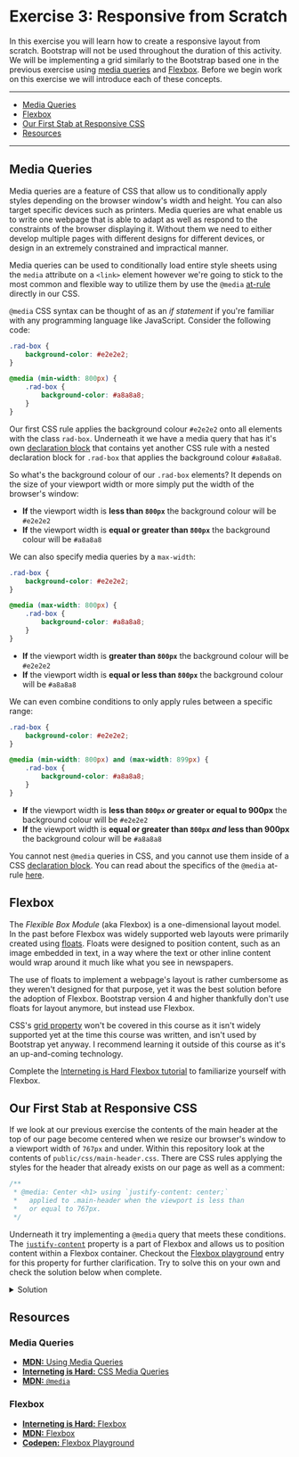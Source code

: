 # Exercise 3: Responsive from Scratch

In this exercise you will learn how to create a responsive layout from scratch. Bootstrap will not be used throughout the duration of this activity. We will be implementing a grid similarly to the Bootstrap based one in the previous exercise using [media queries](https://developer.mozilla.org/en-US/docs/Web/CSS/Media_Queries/Using_media_queries) and [Flexbox](https://developer.mozilla.org/en-US/docs/Web/CSS/CSS_Flexible_Box_Layout/Basic_Concepts_of_Flexbox). Before we begin work on this exercise we will introduce each of these concepts.

***
- [Media Queries](#media-queries)
- [Flexbox](#flexbox)
- [Our First Stab at Responsive CSS](#our-first-stab-at-responsive-css)
- [Resources](#resources)
***




## Media Queries

Media queries are a feature of CSS that allow us to conditionally apply styles depending on the browser window's width and height. You can also target specific devices such as printers. Media queries are what enable us to write one webpage that is able to adapt as well as respond to the constraints of the browser displaying it. Without them we need to either develop multiple pages with different designs for different devices, or design in an extremely constrained and impractical manner.

Media queries can be used to conditionally load entire style sheets using the `media` attribute on a `<link>` element however we're going to stick to the most common and flexible way to utilize them by use the `@media` [at-rule](https://developer.mozilla.org/en-US/docs/Web/CSS/At-rule) directly in our CSS.

`@media` CSS syntax can be thought of as an _if statement_ if you're familiar with any programming language like JavaScript. Consider the following code:

```css
.rad-box {
	background-color: #e2e2e2;
}

@media (min-width: 800px) {
	.rad-box {
		background-color: #a8a8a8;
	}
}
```

Our first CSS rule applies the background colour `#e2e2e2` onto all elements with the class `rad-box`. Underneath it we have a media query that has it's own [declaration block](https://developer.mozilla.org/en-US/docs/Learn/CSS/Introduction_to_CSS/Syntax#CSS_declaration_blocks) that contains yet another CSS rule with a nested declaration block for `.rad-box` that applies the background colour `#a8a8a8`.

So what's the background colour of our `.rad-box` elements? It depends on the size of your viewport width or more simply put the width of the browser's window:

- **If** the viewport width is **less than `800px`** the background colour will be `#e2e2e2`
- **If** the viewport width is **equal or greater than `800px`** the background colour will be `#a8a8a8`

We can also specify media queries by a `max-width`:

```css
.rad-box {
	background-color: #e2e2e2;
}

@media (max-width: 800px) {
	.rad-box {
		background-color: #a8a8a8;
	}
}
```

- **If** the viewport width is **greater than `800px`** the background colour will be `#e2e2e2`
- **If** the viewport width is **equal or less than `800px`** the background colour will be `#a8a8a8`

We can even combine conditions to only apply rules between a specific range:

```css
.rad-box {
	background-color: #e2e2e2;
}

@media (min-width: 800px) and (max-width: 899px) {
	.rad-box {
		background-color: #a8a8a8;
	}
}
```

- **If** the viewport width is **less than `800px` _or_ greater or equal to 900px** the background colour will be `#e2e2e2`
- **If** the viewport width is **equal or greater than `800px` _and_ less than 900px** the background colour will be `#a8a8a8`

You cannot nest `@media` queries in CSS, and you cannot use them inside of a CSS [declaration block](https://developer.mozilla.org/en-US/docs/Learn/CSS/Introduction_to_CSS/Syntax#CSS_declaration_blocks). You can read about the specifics of the `@media` at-rule [here](https://developer.mozilla.org/en-US/docs/Web/CSS/@media).




## Flexbox

The _Flexible Box Module_ (aka Flexbox) is a one-dimensional layout model. In the past before Flexbox was widely supported web layouts were primarily created using [floats](https://developer.mozilla.org/en-US/docs/Web/CSS/float). Floats were designed to position content, such as an image embedded in text, in a way where the text or other inline content would wrap around it much like what you see in newspapers.

The use of floats to implement a webpage's layout is rather cumbersome as they weren't designed for that purpose, yet it was the best solution before the adoption of Flexbox. Bootstrap version 4 and higher thankfully don't use floats for layout anymore, but instead use Flexbox.

CSS's [grid property](https://developer.mozilla.org/en-US/docs/Web/CSS/CSS_Grid_Layout/Basic_Concepts_of_Grid_Layout) won't be covered in this course as it isn't widely supported yet at the time this course was written, and isn't used by Bootstrap yet anyway. I recommend learning it outside of this course as it's an up-and-coming technology.

Complete the [Interneting is Hard Flexbox tutorial](https://internetingishard.com/html-and-css/flexbox/) to familiarize yourself with Flexbox.




## Our First Stab at Responsive CSS

If we look at our previous exercise the contents of the main header at the top of our page become centered when we resize our browser's window to a viewport width of `767px` and under. Within this repository look at the contents of `public/css/main-header.css`. There are CSS rules applying the styles for the header that already exists on our page as well as a comment:

```css
/**
 * @media: Center <h1> using `justify-content: center;`
 *   applied to .main-header when the viewport is less than
 *   or equal to 767px.
 */
```

Underneath it try implementing a `@media` query that meets these conditions. The [`justify-content`](https://developer.mozilla.org/en-US/docs/Web/CSS/justify-content) property is a part of Flexbox and allows us to position content within a Flexbox container. Checkout the [Flexbox playground](https://codepen.io/enxaneta/full/adLPwv/) entry for this property for further clarification. Try to solve this on your own and check the solution below when complete.

<details>
  <summary>Solution</summary>

  ```css
/**
 * @media: Center <h1> using `justify-content: center;`
 *   applied to .main-header when the viewport is less than
 *   or equal to 767px.
 */
@media (max-width: 767px) {
	.main-header {
		justify-content: center;
	}
}
  ```

</details>




## Resources


### Media Queries

- [**MDN:** Using Media Queries](https://developer.mozilla.org/en-US/docs/Web/CSS/Media_Queries/Using_media_queries)
- [**Interneting is Hard:** CSS Media Queries](https://internetingishard.com/html-and-css/responsive-design/#css-media-queries)
- [**MDN:** `@media`](https://developer.mozilla.org/en-US/docs/Web/CSS/@media)


### Flexbox

- [**Interneting is Hard:** Flexbox](https://internetingishard.com/html-and-css/flexbox/)
- [**MDN:** Flexbox](https://developer.mozilla.org/en-US/docs/Web/CSS/CSS_Flexible_Box_Layout/Basic_Concepts_of_Flexbox)
- [**Codepen:** Flexbox Playground](https://codepen.io/enxaneta/full/adLPwv/)
